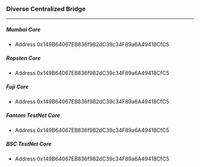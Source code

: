 ### Diverse Centralized Bridge
---
##### Mumbai Core
  - Address 0x149B64067EB836f982dC39c34F89a6A49418CfC5
##### Ropsten Core
  - Address 0x149B64067EB836f982dC39c34F89a6A49418CfC5
##### Fuji Core
  - Address 0x149B64067EB836f982dC39c34F89a6A49418CfC5
##### Fantom TestNet Core
  - Address 0x149B64067EB836f982dC39c34F89a6A49418CfC5
##### BSC TestNet Core
  - Address 0x149B64067EB836f982dC39c34F89a6A49418CfC5
